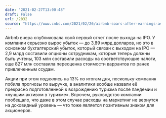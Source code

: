 ```yaml
---
date: "2021-02-27T13:00:48"
draft: False
url: /2032
source: "https://www.cnbc.com/2021/02/26/airbnb-soars-after-earnings-as-one-analyst-calls-it-the-best-asset-in-travel.html"
---
```


Airbnb вчера опубликовала свой первый отчет после выхода на IPO. У компании серьезно вырос убыток — до 3,89 млрд долларов, но это в основном бухгалтерский убыток, который связан с выходом на IPO — 2,9 млрд составили опционы сотрудникам, которые теперь должны быть учтены, 103 млн составили расходы на соответствующие налоги, еще 827 млн составила переоценка стоимости варрантов по ранее привлеченным ссудам.

Акции при этом поднялись на 13% по итогам дня, поскольку компания побила прогнозы по выручке, а аналитики вообще назвали её прекрасно подготовленной к возрождению туризма после пандемии и «лучшим активом в туризме». Впрочем, руководство компании пообещало, что даже в этом случае расходы на маркетинг не вернутся на доковидный уровень — что тоже является позитивным знаком для акционеров.
